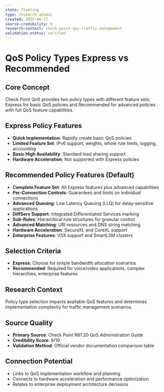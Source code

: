 ```yaml
---
state: fleeting
type: research-atomic
created: 2025-06-17
source-credibility: 9
research-context: check-point-qos-traffic-management
validation-status: verified
---
```


# QoS Policy Types Express vs Recommended

## Core Concept
Check Point QoS provides two policy types with different feature sets: Express for basic QoS policies and Recommended for advanced policies with full QoS feature capabilities.

## Express Policy Features
- **Quick Implementation**: Rapidly create basic QoS policies
- **Limited Feature Set**: IPv6 support, weights, whole rule limits, logging, accounting
- **Basic High Availability**: Standard load sharing support
- **Hardware Acceleration**: Not supported with Express policies

## Recommended Policy Features (Default)
- **Complete Feature Set**: All Express features plus advanced capabilities
- **Per-Connection Controls**: Guarantees and limits on individual connections
- **Advanced Queuing**: Low Latency Queuing (LLQ) for delay-sensitive applications
- **DiffServ Support**: Integrated Differentiated Services marking
- **Sub-Rules**: Hierarchical rule structures for granular control
- **Advanced Matching**: URI resources and DNS string matching
- **Hardware Acceleration**: SecureXL and CoreXL support
- **Enterprise Features**: VSX support and SmartLSM clusters

## Selection Criteria
- **Express**: Choose for simple bandwidth allocation scenarios
- **Recommended**: Required for voice/video applications, complex hierarchies, enterprise features

## Research Context
Policy type selection impacts available QoS features and determines implementation complexity for traffic management scenarios.

## Source Quality
- **Primary Source**: Check Point R81.20 QoS Administration Guide
- **Credibility Score**: 9/10
- **Validation Method**: Official vendor documentation comparison table

## Connection Potential
- Links to QoS implementation workflow and planning
- Connects to hardware acceleration and performance optimization
- Relates to enterprise deployment architecture decisions